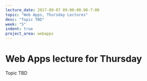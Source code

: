```yaml
---
lecture_date: 2017-09-07 09:00:00.00-7:00
topic: "Web Apps, Thursday Lectures"
desc: "Topic TBD"
week: "5"
indent: true
project_area: webapps
---
```


# Web Apps lecture for Thursday

Topic TBD

